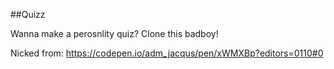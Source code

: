 ##Quizz

Wanna make a perosnlity quiz? Clone this badboy!

Nicked from: https://codepen.io/adm_jacqus/pen/xWMXBp?editors=0110#0
